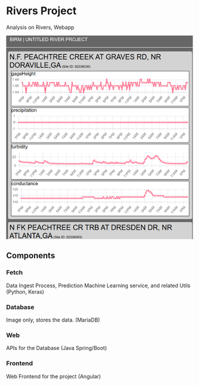 # Rivers Project
Analysis on Rivers, Webapp

![Rivers Dashboard](rivers_ui_demo.png)

## Components

### Fetch
Data Ingest Process, Prediction Machine Learning service, and related Utils (Python, Keras)

### Database
Image only, stores the data. (MariaDB)

### Web
APIs for the Database (Java Spring/Boot)

### Frontend
Web Frontend for the project (Angular)
